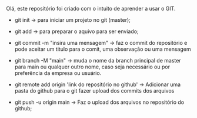 Olá, este repositório foi criado com o intuito de aprender a usar o GIT.

- git init -> para iniciar um projeto no git (master);
- git add ->  para preparar o aquivo para ser enviado;
- git commit -m "insira uma mensagem" -> faz o commit do repositório e pode aceitar um titulo para o comit, uma observação ou uma mensagem
- git branch -M "main" -> muda o nome da branch principal de master para main ou qualquer outro nome, caso seja necessário ou por preferência da empresa ou usuário.

- git remote add origin 'link do repositório no github' -> Adicionar uma pasta do github para o git fazer upload dos commits dos arquivos

- git push -u origin main -> Faz o upload dos arquivos no repositório do github;

